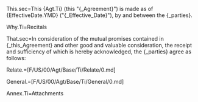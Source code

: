 This.sec=This {Agt.Ti} (this "{_Agreement}") is made as of {EffectiveDate.YMD} ("{_Effective_Date}"), by and between the {_parties}.

Why.Ti=Recitals

That.sec=In consideration of the mutual promises contained in {_this_Agreement} and other good and valuable consideration, the receipt and sufficiency of which is hereby acknowledged, the {_parties} agree as follows:

Relate.=[F/US/00/Agt/Base/Ti/Relate/0.md]

General.=[F/US/00/Agt/Base/Ti/General/0.md]

Annex.Ti=Attachments

